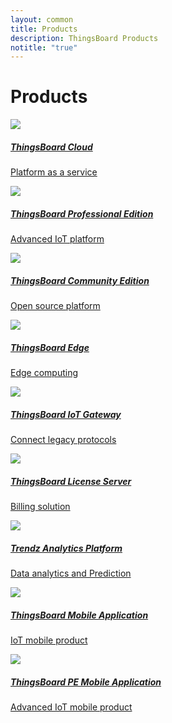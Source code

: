 ```yaml
---
layout: common
title: Products
description: ThingsBoard Products
notitle: "true"
---
```


<h1 class="mainTitle products">Products</h1>

<div class="products-cards">
    <a href="/products/paas/" class="card cloud">
        <img src="https://img.thingsboard.io/thingsboard-c-icon.svg">
        <h5 class="title">ThingsBoard Cloud</h5>
        <p>Platform as a service</p>
    </a>
    <a href="/products/thingsboard-pe/" class="card prof">
        <img src="https://img.thingsboard.io/thingsboard-p-icon.svg">
        <h5 class="title">ThingsBoard Professional Edition</h5>
        <p>Advanced IoT platform</p>
    </a>
    <a href="/docs/getting-started-guides/what-is-thingsboard/" class="card com">
        <img src="https://img.thingsboard.io/thingsboard-cm-icon.svg">
        <h5 class="title">ThingsBoard Community Edition</h5>
        <p>Open source platform</p>
    </a>
    <a href="/products/thingsboard-edge/" class="card thingsboard-edge">
        <img src="https://img.thingsboard.io/thingsboard-e-icon.svg">
        <h5 class="title">ThingsBoard Edge</h5>
        <p>Edge computing</p>
    </a>
    <a href="/docs/iot-gateway/what-is-iot-gateway/" class="card gateway">
        <img src="https://img.thingsboard.io/gateway-icon.svg">
        <h5 class="title">ThingsBoard IoT Gateway</h5>
        <p>Connect legacy protocols</p>
    </a>
    <a href="/products/license-server/" class="card license">
        <img src="https://img.thingsboard.io/license-icon.svg">
        <h5 class="title">ThingsBoard License Server</h5>
        <p>Billing solution</p>
    </a>
    <a href="/products/trendz/" class="card trendz">
        <img src="https://img.thingsboard.io/trendz-icon.svg">
        <h5 class="title">Trendz Analytics Platform</h5>
        <p>Data analytics and Prediction</p>
    </a>
    <a href="/products/mobile/" class="card mobile">
        <img src="https://img.thingsboard.io/tb-mobile-icon.svg">
        <h5 class="title">ThingsBoard Mobile Application</h5>
        <p>IoT mobile product</p>
    </a>
    <a href="/products/mobile-pe/" class="card pe-mobile">
        <img src="https://img.thingsboard.io/tb-pe-mobile-icon.svg">
        <h5 class="title">ThingsBoard PE Mobile Application</h5>
        <p>Advanced IoT mobile product</p>
    </a>
</div>
